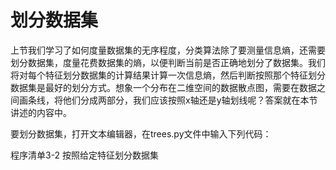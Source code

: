 # 划分数据集

上节我们学习了如何度量数据集的无序程度，分类算法除了要测量信息熵，还需要划分数据集，度量花费数据集的熵，以便判断当前是否正确地划分了数据集。我们将对每个特征划分数据集的计算结果计算一次信息熵，然后判断按照那个特征划分数据集是最好的划分方式。想象一个分布在二维空间的数据散点图，需要在数据之间画条线，将他们分成两部分，我们应该按照x轴还是y轴划线呢？答案就在本节讲述的内容中。

要划分数据集，打开文本编辑器，在trees.py文件中输入下列代码：

程序清单3-2 按照给定特征划分数据集



